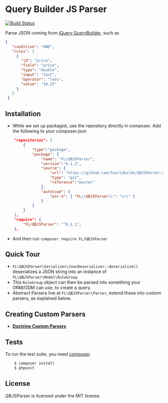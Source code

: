 # Query Builder JS Parser

[![Build Status](https://travis-ci.org/fourlabsldn/QBJSParser.svg?branch=master)](https://travis-ci.org/fourlabsldn/QBJSParser)

Parse JSON coming from [jQuery QueryBuilder](http://querybuilder.js.org/), such as

```json
{
   "condition": "AND",
   "rules": [
     {
       "id": "price",
       "field": "price",
       "type": "double",
       "input": "text",
       "operator": "less",
       "value": "10.25"
     }
   ]
 }
```

## Installation
- While we set up packagist, use the repository directly in composer. Add the following to your composer.json
```json
    "repositories": [
        {
            "type":"package",
            "package": {
                "name": "FL/QBJSParser",
                "version":"0.1.1",
                "source": {
                    "url": "https://github.com/fourlabsldn/QBJSParser.git",
                    "type": "git",
                    "reference":"master"
                },
                "autoload": {
                    "psr-4": { "FL\\QBJSParser\\": "src" }
                }
            }
        }
    ],
    "require": {
        "FL/QBJSParser": "^0.1.1",
    },
```
- And then run `composer require FL/QBJSParser` 

## Quick Tour

- `FL\QBJSParser\Serializer\JsonDeserializer::deserialize()` deserializes a JSON string into an instance of `FL\QBJSParser\Model\RuleGroup`
- This `RuleGroup` object can then be parsed into something your ORM/ODM can use, to create a query.
- Abstract Parsers live at `FL\QBJSParser\Parser`, extend these into custom parsers, as explained below.

## Creating Custom Parsers
- [**Doctrine Custom Parsers**](Documentation/Parsers/Doctrine.md)


## Tests

To run the test suite, you need [composer](http://getcomposer.org).

```bash
    $ composer install
    $ phpunit
```

## License

QBJSParser is licensed under the MIT license.


